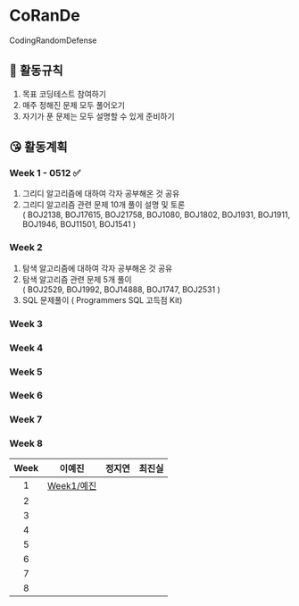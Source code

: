 # CoRanDe

CodingRandomDefense



## 🤨 활동규칙

1. 목표 코딩테스트 참여하기
2. 매주 정해진 문제 모두 풀어오기
3. 자기가 푼 문제는 모두 설명할 수 있게 준비하기

## 😘 활동계획

###  Week 1 - 0512 ✅

  1. 그리디 알고리즘에 대하여 각자 공부해온 것 공유
  2. 그리디 알고리즘 관련 문제 10개 풀이 설명 및 토론 
  <br/>( BOJ2138, BOJ17615, BOJ21758, BOJ1080, BOJ1802, BOJ1931, BOJ1911, BOJ1946, BOJ11501, BOJ1541 )

###  Week 2

  1. 탐색 알고리즘에 대하여 각자 공부해온 것 공유
  2. 탐색 알고리즘 관련 문제 5개 풀이
  <br/>( BOJ2529, BOJ1992, BOJ14888, BOJ1747, BOJ2531 )
  3. SQL 문제풀이
  ( Programmers SQL 고득점 Kit)

  
###  Week 3

  
###  Week 4

  
###  Week 5

  
###  Week 6

  
###  Week 7

  
###  Week 8

  
| Week     | 이예진 |   정지연   |  최진실   |
| :-------: | :---------: | :---------:| :---------: |
| 1 |[Week1/예진](https://github.com/yejinleee/CoRanDe/tree/main/Week1/%EC%98%88%EC%A7%84) |  |  |
| 2 |  |  |  |
| 3 |  |  |  |
| 4 |  |  |  |
| 5 |  |  |  |
| 6 |  |  |  |
| 7 |  |  |  |
| 8 |  |  |  |

